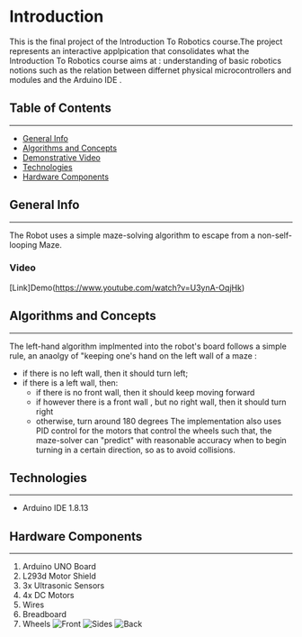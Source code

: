 # Introduction
This is the final project of the Introduction To Robotics course.The project represents an interactive applpication that consolidates what the Introduction To Robotics course aims at : understanding of basic robotics notions such as the relation between differnet physical microcontrollers and modules and the Arduino IDE .
## Table of Contents
---
* [General Info](#general-info)
* [Algorithms and Concepts](#algorithms-and-techniques)
* [Demonstrative Video](#demonstrative-video)
* [Technologies](#technologies)
* [Hardware Components](#hardwarware-components)

## General Info
---
The Robot uses a simple maze-solving algorithm to escape from a non-self-looping Maze. 
### Video
[Link]Demo(https://www.youtube.com/watch?v=U3ynA-OqjHk)
## Algorithms and Concepts
---
The left-hand algorithm implmented into the robot's board follows a simple rule, an anaolgy of "keeping one's hand on the left wall of a maze :
* if there is no left wall, then it should turn left;
* if there is a left wall, then:
	* if there is no front wall, then it should keep moving forward
	* if however there is a front wall , but no right wall, then it should turn right
	* otherwise, turn around 180 degrees
The implementation also uses PID control for the motors that control the wheels such that, the maze-solver can "predict" with reasonable accuracy when to begin turning in a certain direction, so as to avoid collisions.
## Technologies
---
* Arduino IDE 1.8.13
## Hardware Components
---
1. Arduino UNO Board
2. L293d Motor Shield
3. 3x Ultrasonic Sensors
4. 4x DC Motors
5. Wires
6. Breadboard
7. Wheels
![Front](assemble1.jpg)
![Sides](assemble2.jpg)
![Back](assemble3.jpg)